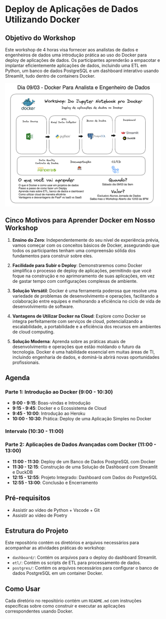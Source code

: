 # Deploy de Aplicações de Dados Utilizando Docker

## Objetivo do Workshop

Este workshop de 4 horas visa fornecer aos analistas de dados e engenheiros de dados uma introdução prática ao uso do Docker para deploy de aplicações de dados. Os participantes aprenderão a empacotar e implantar eficientemente aplicações de dados, incluindo uma ETL em Python, um banco de dados PostgreSQL e um dashboard interativo usando Streamlit, tudo dentro de containers Docker.

![Solução](./pics/arquitetura.png)

## Cinco Motivos para Aprender Docker em Nosso Workshop

1. **Ensino do Zero**: Independentemente do seu nível de experiência prévia, vamos começar com os conceitos básicos de Docker, assegurando que todos os participantes tenham uma compreensão sólida dos fundamentos para construir sobre eles.

2. **Facilidade para Subir o Deploy**: Demonstraremos como Docker simplifica o processo de deploy de aplicações, permitindo que você foque na construção e no aprimoramento de suas aplicações, em vez de gastar tempo com configurações complexas de ambiente.

3. **Solução Versátil**: Docker é uma ferramenta poderosa que resolve uma variedade de problemas de desenvolvimento e operações, facilitando a colaboração entre equipes e melhorando a eficiência no ciclo de vida de desenvolvimento de software.

4. **Vantagens de Utilizar Docker na Cloud**: Explore como Docker se integra perfeitamente com serviços de cloud, potencializando a escalabilidade, a portabilidade e a eficiência dos recursos em ambientes de cloud computing.

5. **Solução Moderna**: Aprenda sobre as práticas atuais de desenvolvimento e operações que estão moldando o futuro da tecnologia. Docker é uma habilidade essencial em muitas áreas de TI, incluindo engenharia de dados, e dominá-la abrirá novas oportunidades profissionais.

## Agenda

### Parte 1: Introdução ao Docker (9:00 - 10:30)

- **9:00 - 9:15**: Boas-vindas e Introdução
- **9:15 - 9:45**: Docker e o Ecossistema de Cloud
- **9:45 - 10:00**: Introdução ao Heroku
- **10:00 - 10:30**: Prática: Deploy de uma Aplicação Simples no Docker

### Intervalo (10:30 - 11:00)

### Parte 2: Aplicações de Dados Avançadas com Docker (11:00 - 13:00)

- **11:00 - 11:30**: Deploy de um Banco de Dados PostgreSQL com Docker
- **11:30 - 12:15**: Construção de uma Solução de Dashboard com Streamlit e DuckDB
- **12:15 - 12:55**: Projeto Integrado: Dashboard com Dados do PostgreSQL
- **12:55 - 13:00**: Conclusão e Encerramento

## Pré-requisitos

- Assistir ao vídeo de Python + Vscode + Git
- Assistir ao vídeo de Poetry

## Estrutura do Projeto

Este repositório contém os diretórios e arquivos necessários para acompanhar as atividades práticas do workshop:

- `dashboard/`: Contém os arquivos para o deploy do dashboard Streamlit.
- `etl/`: Contém os scripts de ETL para processamento de dados.
- `postgres/`: Contém os arquivos necessários para configurar o banco de dados PostgreSQL em um container Docker.

## Como Usar

Cada diretório no repositório contém um `README.md` com instruções específicas sobre como construir e executar as aplicações correspondentes usando Docker.